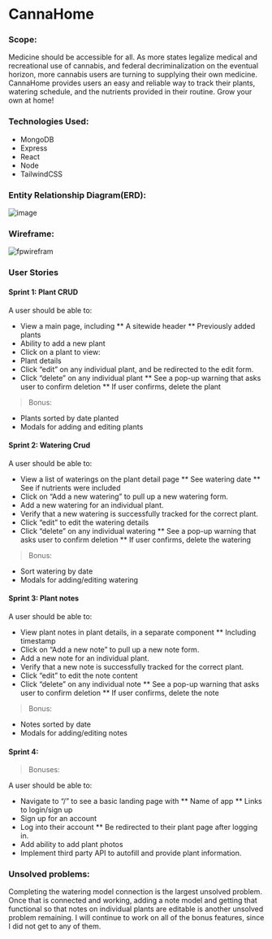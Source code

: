 # CannaHome

### Scope: 
Medicine should be accessible for all. As more states legalize medical and recreational use of cannabis, and federal decriminalization on the eventual horizon, more cannabis users are turning to supplying their own medicine. CannaHome provides users an easy and reliable way  to track their plants, watering schedule, and the nutrients provided in their routine. Grow your own at home!

### Technologies Used:
* MongoDB
* Express
* React
* Node
* TailwindCSS

### Entity Relationship Diagram(ERD):
![image](https://media.git.generalassemb.ly/user/32534/files/d7b62180-7b80-11eb-9929-8d3bb6a90809)

### Wireframe:
![fpwirefram](https://media.git.generalassemb.ly/user/32534/files/96724180-7b81-11eb-89c9-06190efa2eb2)
### User Stories
#### Sprint 1: Plant CRUD
A user should be able to:
* View a main page, including
** A sitewide header
** Previously added plants
* Ability to add a new plant
* Click on a plant to view:
* Plant details
* Click “edit” on any individual plant, and be redirected to the edit form.
* Click “delete” on any individual plant
** See a pop-up warning that asks user to confirm deletion
** If user confirms, delete the plant
> Bonus: 
* Plants sorted by date planted
* Modals for adding and editing plants

#### Sprint 2: Watering Crud
A user should be able to:
* View a list of waterings on the plant detail page
** See watering date
** See if nutrients were included
* Click on “Add a new watering” to pull up a new watering form.
* Add a new watering for an individual plant.
* Verify that a new watering is successfully tracked for the correct plant.
* Click “edit” to edit the watering details
* Click “delete” on any individual watering
** See a pop-up warning that asks user to confirm deletion
** If user confirms, delete the watering
> Bonus: 
* Sort watering by date
* Modals for adding/editing watering

#### Sprint 3: Plant notes
A user should be able to:
* View plant notes in plant details, in a separate component
** Including timestamp
* Click on “Add a new note” to pull up a new note form.
* Add a new note for an individual plant.
* Verify that a new note is successfully tracked for the correct plant.
* Click “edit” to edit the note content
* Click “delete” on any individual note
** See a pop-up warning that asks user to confirm deletion
** If user confirms, delete the note
> Bonus:
* Notes sorted by date
* Modals for adding/editing notes

#### Sprint 4: 
> Bonuses: 


A user should be able to:
* Navigate to “/” to see a basic landing page with 
** Name of app
** Links to login/sign up
* Sign up for an account
* Log into their account
** Be redirected to their plant page after logging in. 
* Add ability to add plant photos
* Implement third party API to autofill and provide plant information. 

### Unsolved problems:
Completing the watering model connection is the largest unsolved problem. Once that is connected and working, adding a note model and getting that functional so that notes on individual plants are editable is another unsolved problem remaining. I will continue to work on all of the bonus features, since I did not get to any of them.
